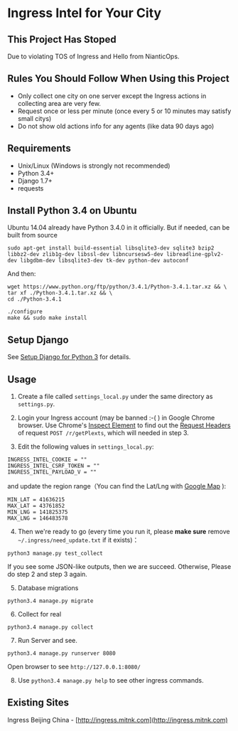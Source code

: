 Ingress Intel for Your City
===========================


This Project Has Stoped
-----------------------

Due to violating TOS of Ingress and Hello from NianticOps.


Rules You Should Follow When Using this Project
-----------------------------------------------

- Only collect one city on one server except the Ingress actions in collecting area are very few.
- Request once or less per minute (once every 5 or 10 minutes may satisfy small citys)
- Do not show old actions info for any agents (like data 90 days ago)


Requirements
------------

- Unix/Linux (Windows is strongly not recommended)
- Python 3.4+
- Django 1.7+
- requests


Install Python 3.4 on Ubuntu
----------------------------

Ubuntu 14.04 already have Python 3.4.0 in it officially.
But if needed, can be built from source

```
sudo apt-get install build-essential libsqlite3-dev sqlite3 bzip2 libbz2-dev zlib1g-dev libssl-dev libncursesw5-dev libreadline-gplv2-dev libgdbm-dev libsqlite3-dev tk-dev python-dev autoconf
```

And then:

```
wget https://www.python.org/ftp/python/3.4.1/Python-3.4.1.tar.xz && \
tar xf ./Python-3.4.1.tar.xz && \
cd ./Python-3.4.1

./configure
make && sudo make install
```


Setup Django
------------

See [Setup Django for Python 3](https://github.com/mitnk/ingress/blob/master/setup_django_for_python3.md) for details.


Usage
-----

1) Create a file called `settings_local.py` under the same directory as `settings.py`.

2) Login your Ingress account (may be banned :-( ) in Google Chrome browser. Use Chrome's [Inspect Element](https://developer.chrome.com/devtools) to find out the [Request Headers](https://developer.chrome.com/devtools/docs/network#http-headers) of request `POST /r/getPlexts`, which will needed in step 3.

3) Edit the following values in `settings_local.py`:

```
INGRESS_INTEL_COOKIE = ""
INGRESS_INTEL_CSRF_TOKEN = ""
INGRESS_INTEL_PAYLOAD_V = ""
```

and update the region range（You can find the Lat/Lng with [Google Map](https://www.google.com/maps/preview) ):

```
MIN_LAT = 41636215
MAX_LAT = 43761852
MIN_LNG = 141825375
MAX_LNG = 146483578
```

4) Then we're ready to go (every time you run it, please **make sure** remove `~/.ingress/need_update.txt` if it exists)：

`python3 manage.py test_collect`

If you see some JSON-like outputs, then we are succeed. Otherwise, Please do step 2 and step 3 again.

5) Database migrations

```
python3.4 manage.py migrate
```

6) Collect for real

```
python3.4 manage.py collect
```

7) Run Server and see.

```
python3.4 manage.py runserver 8080
```

Open browser to see `http://127.0.0.1:8080/`

8) Use `python3.4 manage.py help` to see other ingress commands.


Existing Sites
--------------

Ingress Beijing China - [http://ingress.mitnk.com](http://ingress.mitnk.com)
